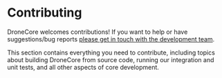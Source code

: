 # Contributing

DroneCore welcomes contributions! If you want to help or have suggestions/bug reports [please get in touch with the development team](../README.md#getting-help). 

This section contains everything you need to contribute, including topics about building DroneCore from source code, running our integration and unit tests, and all other aspects of core development.